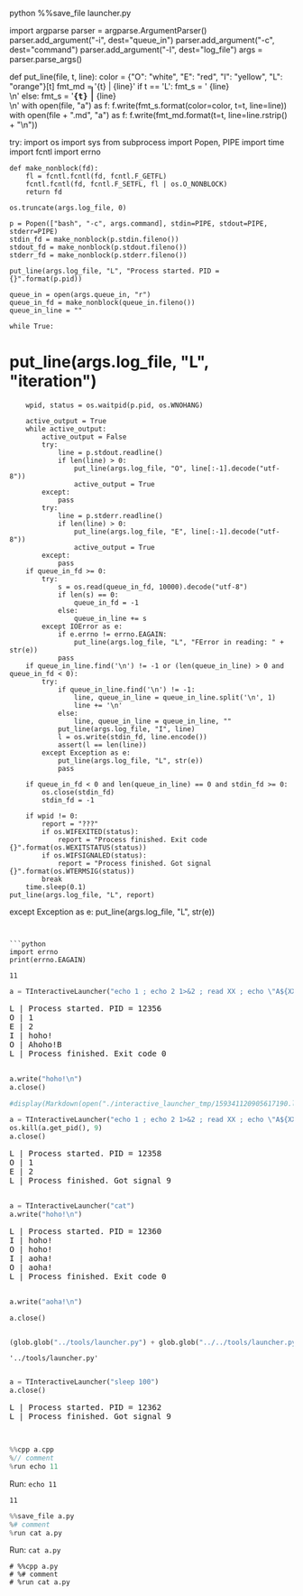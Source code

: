 python
%%save_file launcher.py

import argparse
parser = argparse.ArgumentParser()
parser.add_argument("-i", dest="queue_in")
parser.add_argument("-c", dest="command")
parser.add_argument("-l", dest="log_file")
args = parser.parse_args()

def put_line(file, t, line):
    color = {"O": "white", "E": "red", "I": "yellow", "L": "orange"}[t]
    fmt_md = '{t} | {line}'
    if t == 'L':
        fmt_s = '<font style="color: {color};"> {line} </font> </br>\n'
    else:
        fmt_s = '<tt style="color: {color};"><b>{t}</b></tt>&nbsp;<font style="font-size: 1.6em; line-height: 0.0em; ">|</font> {line} </br>\n'
    with open(file, "a") as f:
        f.write(fmt_s.format(color=color, t=t, line=line))
    with open(file + ".md", "a") as f:
        f.write(fmt_md.format(t=t, line=line.rstrip() + "\n"))

try:
    import os
    import sys
    from subprocess import Popen, PIPE
    import time
    import fcntl
    import errno

    def make_nonblock(fd):
        fl = fcntl.fcntl(fd, fcntl.F_GETFL)
        fcntl.fcntl(fd, fcntl.F_SETFL, fl | os.O_NONBLOCK)
        return fd
    
    os.truncate(args.log_file, 0)

    p = Popen(["bash", "-c", args.command], stdin=PIPE, stdout=PIPE, stderr=PIPE)
    stdin_fd = make_nonblock(p.stdin.fileno())
    stdout_fd = make_nonblock(p.stdout.fileno())
    stderr_fd = make_nonblock(p.stderr.fileno())
    
    put_line(args.log_file, "L", "Process started. PID = {}".format(p.pid))
    
    queue_in = open(args.queue_in, "r")
    queue_in_fd = make_nonblock(queue_in.fileno())
    queue_in_line = ""
    
    while True:
#         put_line(args.log_file, "L", "iteration")
        wpid, status = os.waitpid(p.pid, os.WNOHANG)
        
        active_output = True
        while active_output:
            active_output = False
            try:
                line = p.stdout.readline()
                if len(line) > 0:
                    put_line(args.log_file, "O", line[:-1].decode("utf-8"))
                    active_output = True
            except:
                pass
            try:
                line = p.stderr.readline()
                if len(line) > 0:
                    put_line(args.log_file, "E", line[:-1].decode("utf-8"))
                    active_output = True
            except:
                pass
        if queue_in_fd >= 0:
            try:
                s = os.read(queue_in_fd, 10000).decode("utf-8")
                if len(s) == 0:
                    queue_in_fd = -1
                else:
                    queue_in_line += s
            except IOError as e:
                if e.errno != errno.EAGAIN:
                    put_line(args.log_file, "L", "FError in reading: " + str(e))
                pass
        if queue_in_line.find('\n') != -1 or (len(queue_in_line) > 0 and queue_in_fd < 0):
            try:
                if queue_in_line.find('\n') != -1:
                    line, queue_in_line = queue_in_line.split('\n', 1)
                    line += '\n'
                else:
                    line, queue_in_line = queue_in_line, ""
                put_line(args.log_file, "I", line)
                l = os.write(stdin_fd, line.encode())
                assert(l == len(line))
            except Exception as e:
                put_line(args.log_file, "L", str(e))
                pass
        
        if queue_in_fd < 0 and len(queue_in_line) == 0 and stdin_fd >= 0:
            os.close(stdin_fd)
            stdin_fd = -1
        
        if wpid != 0:
            report = "???"
            if os.WIFEXITED(status):
                report = "Process finished. Exit code {}".format(os.WEXITSTATUS(status)) 
            if os.WIFSIGNALED(status):
                report = "Process finished. Got signal {}".format(os.WTERMSIG(status)) 
            break
        time.sleep(0.1)
    put_line(args.log_file, "L", report)
except Exception as e:
    put_line(args.log_file, "L", str(e))
```


```python
import errno
print(errno.EAGAIN)
```

    11



```python
a = TInteractiveLauncher("echo 1 ; echo 2 1>&2 ; read XX ; echo \"A${XX}B\" ")
```





<pre>
L | Process started. PID = 12356
O | 1
E | 2
I | hoho!
O | Ahoho!B
L | Process finished. Exit code 0

</pre>





```python
a.write("hoho!\n")
a.close()
```


```python
#display(Markdown(open("./interactive_launcher_tmp/159341120905617190.log.md").read()))
```


```python
a = TInteractiveLauncher("echo 1 ; echo 2 1>&2 ; read XX ; echo \"A${XX}B\" ")
os.kill(a.get_pid(), 9)
a.close()
```





<pre>
L | Process started. PID = 12358
O | 1
E | 2
L | Process finished. Got signal 9

</pre>





```python
a = TInteractiveLauncher("cat")
a.write("hoho!\n")

```





<pre>
L | Process started. PID = 12360
I | hoho!
O | hoho!
I | aoha!
O | aoha!
L | Process finished. Exit code 0

</pre>





```python
a.write("aoha!\n")
```


```python
a.close()
```


```python

(glob.glob("../tools/launcher.py") + glob.glob("../../tools/launcher.py"))[0]
```




    '../tools/launcher.py'




```python

```


```python
a = TInteractiveLauncher("sleep 100")
a.close()
```





<pre>
L | Process started. PID = 12362
L | Process finished. Got signal 9

</pre>





```python

```


```cpp
%%cpp a.cpp
%// comment
%run echo 11
```


Run: `echo 11`


    11



```python
%%save_file a.py
%# comment
%run cat a.py
```


Run: `cat a.py`


    # %%cpp a.py
    # %# comment
    # %run cat a.py
    



```python

```


```python

```


```python

```


```python

```


```python

```
